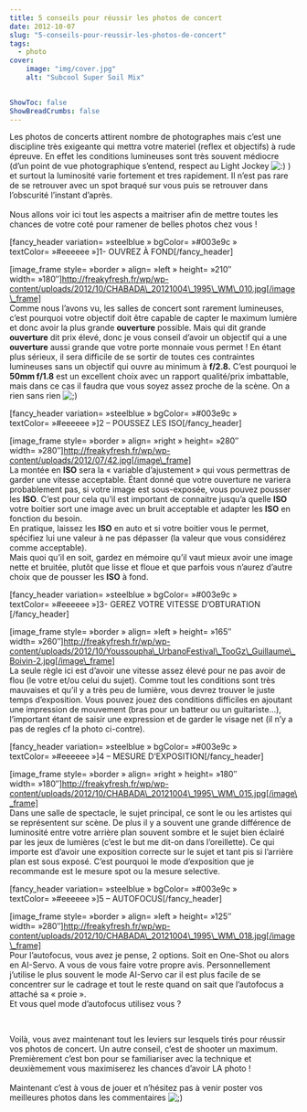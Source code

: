 ```yaml
---
title: 5 conseils pour réussir les photos de concert
date: 2012-10-07
slug: "5-conseils-pour-reussir-les-photos-de-concert"
tags:
  - photo
cover:
    image: "img/cover.jpg"
    alt: "Subcool Super Soil Mix"
    

ShowToc: false
ShowBreadCrumbs: false
---
```

Les photos de concerts attirent nombre de photographes mais c&rsquo;est une discipline très exigeante qui mettra votre materiel (reflex et objectifs) à rude épreuve. En effet les conditions lumineuses sont très souvent médiocre (d&rsquo;un point de vue photographique s&rsquo;entend, respect au Light Jockey <img src="http://freakyfresh.fr/wp/wp-includes/images/smilies/icon_smile.gif" alt=":)" class="wp-smiley" /> ) et surtout la luminosité varie fortement et tres rapidement. Il n&rsquo;est pas rare de se retrouver avec un spot braqué sur vous puis se retrouver dans l&rsquo;obscurité l&rsquo;instant d&rsquo;après.</br>  
Nous allons voir ici tout les aspects a maitriser afin de mettre toutes les chances de votre coté pour ramener de belles photos chez vous ! 

[fancy\_header variation=&nbsp;&raquo;steelblue&nbsp;&raquo; bgColor=&nbsp;&raquo;#003e9c&nbsp;&raquo; textColor=&nbsp;&raquo;#eeeeee&nbsp;&raquo;]1- OUVREZ À FOND[/fancy\_header]

[image\_frame style=&nbsp;&raquo;border&nbsp;&raquo; align=&nbsp;&raquo;left&nbsp;&raquo; height=&nbsp;&raquo;210&Prime; width=&nbsp;&raquo;180&Prime;]http://freakyfresh.fr/wp/wp-content/uploads/2012/10/CHABADA\_20121004\_1995\_WM\_010.jpg[/image\_frame]  
Comme nous l&rsquo;avons vu, les salles de concert sont rarement lumineuses, c&rsquo;est pourquoi votre objectif doit être capable de capter le maximum lumière et donc avoir la plus grande **ouverture** possible. Mais qui dit grande **ouverture** dit prix élevé, donc je vous conseil d&rsquo;avoir un objectif qui a une **ouverture** aussi grande que votre porte monnaie vous permet ! En étant plus sérieux, il sera difficile de se sortir de toutes ces contraintes lumineuses sans un objectif qui ouvre au minimum à **f/2.8.** C&rsquo;est pourquoi le **50mm f/1.8** est un excellent choix avec un rapport qualité/prix imbattable, mais dans ce cas il faudra que vous soyez assez proche de la scène. On a rien sans rien <img src="http://freakyfresh.fr/wp/wp-includes/images/smilies/icon_wink.gif" alt=";)" class="wp-smiley" /> 

[fancy\_header variation=&nbsp;&raquo;steelblue&nbsp;&raquo; bgColor=&nbsp;&raquo;#003e9c&nbsp;&raquo; textColor=&nbsp;&raquo;#eeeeee&nbsp;&raquo;]2 &#8211; POUSSEZ LES ISO[/fancy\_header]

[image\_frame style=&nbsp;&raquo;border&nbsp;&raquo; align=&nbsp;&raquo;right&nbsp;&raquo; height=&nbsp;&raquo;280&Prime; width=&nbsp;&raquo;280&Prime;]http://freakyfresh.fr/wp/wp-content/uploads/2012/07/42.jpg[/image\_frame]  
La montée en **ISO** sera la &laquo;&nbsp;variable d&rsquo;ajustement&nbsp;&raquo; qui vous permettras de garder une vitesse acceptable. Étant donné que votre ouverture ne variera probablement pas, si votre image est sous-exposée, vous pouvez pousser les **ISO**. C&rsquo;est pour cela qu&rsquo;il est important de connaitre jusqu&rsquo;a quelle **ISO** votre boitier sort une image avec un bruit acceptable et adapter les **ISO** en fonction du besoin.  
En pratique, laissez les **ISO** en auto et si votre boitier vous le permet, spécifiez lui une valeur à ne pas dépasser (la valeur que vous considérez comme acceptable).  
Mais quoi qu&rsquo;il en soit, gardez en mémoire qu&rsquo;il vaut mieux avoir une image nette et bruitée, plutôt que lisse et floue et que parfois vous n&rsquo;aurez d&rsquo;autre choix que de pousser les **ISO** à fond. 

[fancy\_header variation=&nbsp;&raquo;steelblue&nbsp;&raquo; bgColor=&nbsp;&raquo;#003e9c&nbsp;&raquo; textColor=&nbsp;&raquo;#eeeeee&nbsp;&raquo;]3- GEREZ VOTRE VITESSE D&rsquo;OBTURATION [/fancy\_header]

[image\_frame style=&nbsp;&raquo;border&nbsp;&raquo; align=&nbsp;&raquo;left&nbsp;&raquo; height=&nbsp;&raquo;165&Prime; width=&nbsp;&raquo;260&Prime;]http://freakyfresh.fr/wp/wp-content/uploads/2012/10/Youssoupha\_UrbanoFestival\_TooGz\_Guillaume\_Boivin-2.jpg[/image\_frame]  
La seule règle ici est d&rsquo;avoir une vitesse assez élevé pour ne pas avoir de flou (le votre et/ou celui du sujet). Comme tout les conditions sont très mauvaises et qu&rsquo;il y a très peu de lumière, vous devrez trouver le juste temps d&rsquo;exposition. Vous pouvez jouez des conditions difficiles en ajoutant une impression de mouvement (bras pour un batteur ou un guitariste&#8230;), l&rsquo;important étant de saisir une expression et de garder le visage net (il n&rsquo;y a pas de regles cf la photo ci-contre). 

[fancy\_header variation=&nbsp;&raquo;steelblue&nbsp;&raquo; bgColor=&nbsp;&raquo;#003e9c&nbsp;&raquo; textColor=&nbsp;&raquo;#eeeeee&nbsp;&raquo;]4 &#8211; MESURE D&rsquo;EXPOSITION[/fancy\_header]

[image\_frame style=&nbsp;&raquo;border&nbsp;&raquo; align=&nbsp;&raquo;right&nbsp;&raquo; height=&nbsp;&raquo;180&Prime; width=&nbsp;&raquo;180&Prime;]http://freakyfresh.fr/wp/wp-content/uploads/2012/10/CHABADA\_20121004\_1995\_WM\_015.jpg[/image\_frame]  
Dans une salle de spectacle, le sujet principal, ce sont le ou les artistes qui se représentent sur scène. De plus il y a souvent une grande différence de luminosité entre votre arrière plan souvent sombre et le sujet bien éclairé par les jeux de lumières (c&rsquo;est le but me dit-on dans l&rsquo;oreillette). Ce qui importe est d&rsquo;avoir une exposition correcte sur le sujet et tant pis si l&rsquo;arrière plan est sous exposé. C&rsquo;est pourquoi le mode d&rsquo;exposition que je recommande est le mesure spot ou la mesure selective. 

[fancy\_header variation=&nbsp;&raquo;steelblue&nbsp;&raquo; bgColor=&nbsp;&raquo;#003e9c&nbsp;&raquo; textColor=&nbsp;&raquo;#eeeeee&nbsp;&raquo;]5 &#8211; AUTOFOCUS[/fancy\_header]

[image\_frame style=&nbsp;&raquo;border&nbsp;&raquo; align=&nbsp;&raquo;left&nbsp;&raquo; height=&nbsp;&raquo;125&Prime; width=&nbsp;&raquo;280&Prime;]http://freakyfresh.fr/wp/wp-content/uploads/2012/10/CHABADA\_20121004\_1995\_WM\_018.jpg[/image\_frame]  
Pour l&rsquo;autofocus, vous avez je pense, 2 options. Soit en One-Shot ou alors en AI-Servo. A vous de vous faire votre propre avis. Personnellement j&rsquo;utilise le plus souvent le mode AI-Servo car il est plus facile de se concentrer sur le cadrage et tout le reste quand on sait que l&rsquo;autofocus a attaché sa &laquo;&nbsp;proie&nbsp;&raquo;.  
Et vous quel mode d&rsquo;autofocus utilisez vous ? 

</br>

Voilà, vous avez maintenant tout les leviers sur lesquels tirés pour réussir vos photos de concert. Un autre conseil, c&rsquo;est de shooter un maximum. Premièrement c&rsquo;est bon pour se familiariser avec la technique et deuxièmement vous maximiserez les chances d&rsquo;avoir LA photo ! </br>  
Maintenant c&rsquo;est à vous de jouer et n&rsquo;hésitez pas à venir poster vos meilleures photos dans les commentaires <img src="http://freakyfresh.fr/wp/wp-includes/images/smilies/icon_wink.gif" alt=";)" class="wp-smiley" />